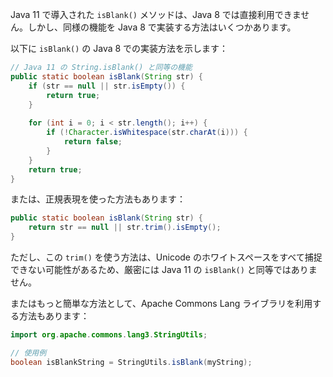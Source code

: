 Java 11 で導入された `isBlank()` メソッドは、Java 8 では直接利用できません。しかし、同様の機能を Java 8 で実装する方法はいくつかあります。

以下に `isBlank()` の Java 8 での実装方法を示します：

```java
// Java 11 の String.isBlank() と同等の機能
public static boolean isBlank(String str) {
    if (str == null || str.isEmpty()) {
        return true;
    }
    
    for (int i = 0; i < str.length(); i++) {
        if (!Character.isWhitespace(str.charAt(i))) {
            return false;
        }
    }
    return true;
}
```

または、正規表現を使った方法もあります：

```java
public static boolean isBlank(String str) {
    return str == null || str.trim().isEmpty();
}
```

ただし、この `trim()` を使う方法は、Unicode のホワイトスペースをすべて捕捉できない可能性があるため、厳密には Java 11 の `isBlank()` と同等ではありません。

またはもっと簡単な方法として、Apache Commons Lang ライブラリを利用する方法もあります：

```java
import org.apache.commons.lang3.StringUtils;

// 使用例
boolean isBlankString = StringUtils.isBlank(myString);
```
